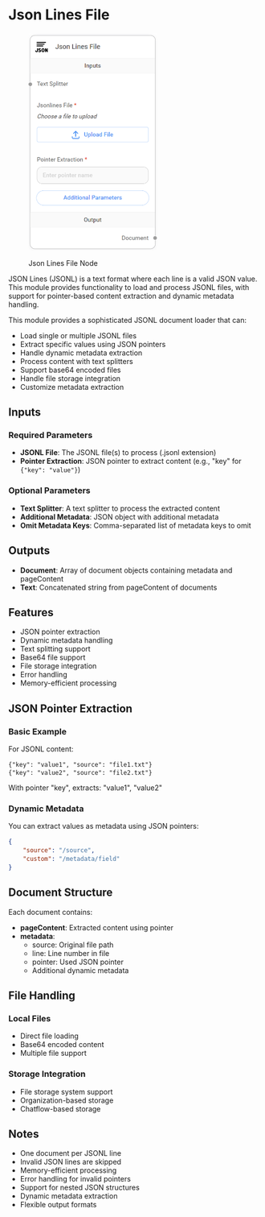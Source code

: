 # Json Lines File

<figure><img src="../../../.gitbook/assets/image (1) (1) (1) (1) (1) (1) (1) (1) (1) (1) (1) (1) (1) (1) (2) (1).png" alt="" width="256"><figcaption><p>Json Lines File Node</p></figcaption></figure>

JSON Lines (JSONL) is a text format where each line is a valid JSON value. This module provides functionality to load and process JSONL files, with support for pointer-based content extraction and dynamic metadata handling.

This module provides a sophisticated JSONL document loader that can:

* Load single or multiple JSONL files
* Extract specific values using JSON pointers
* Handle dynamic metadata extraction
* Process content with text splitters
* Support base64 encoded files
* Handle file storage integration
* Customize metadata extraction

## Inputs

### Required Parameters

* **JSONL File**: The JSONL file(s) to process (.jsonl extension)
* **Pointer Extraction**: JSON pointer to extract content (e.g., "key" for `{"key": "value"}`)

### Optional Parameters

* **Text Splitter**: A text splitter to process the extracted content
* **Additional Metadata**: JSON object with additional metadata
* **Omit Metadata Keys**: Comma-separated list of metadata keys to omit

## Outputs

* **Document**: Array of document objects containing metadata and pageContent
* **Text**: Concatenated string from pageContent of documents

## Features

* JSON pointer extraction
* Dynamic metadata handling
* Text splitting support
* Base64 file support
* File storage integration
* Error handling
* Memory-efficient processing

## JSON Pointer Extraction

### Basic Example

For JSONL content:

```jsonl
{"key": "value1", "source": "file1.txt"}
{"key": "value2", "source": "file2.txt"}
```

With pointer "key", extracts: "value1", "value2"

### Dynamic Metadata

You can extract values as metadata using JSON pointers:

```json
{
    "source": "/source",
    "custom": "/metadata/field"
}
```

## Document Structure

Each document contains:

* **pageContent**: Extracted content using pointer
* **metadata**:
  * source: Original file path
  * line: Line number in file
  * pointer: Used JSON pointer
  * Additional dynamic metadata

## File Handling

### Local Files

* Direct file loading
* Base64 encoded content
* Multiple file support

### Storage Integration

* File storage system support
* Organization-based storage
* Chatflow-based storage

## Notes

* One document per JSONL line
* Invalid JSON lines are skipped
* Memory-efficient processing
* Error handling for invalid pointers
* Support for nested JSON structures
* Dynamic metadata extraction
* Flexible output formats
